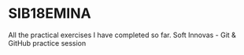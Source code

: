 # SIB18EMINA
All the practical exercises I have completed so far.
Soft Innovas - Git & GitHub practice session
